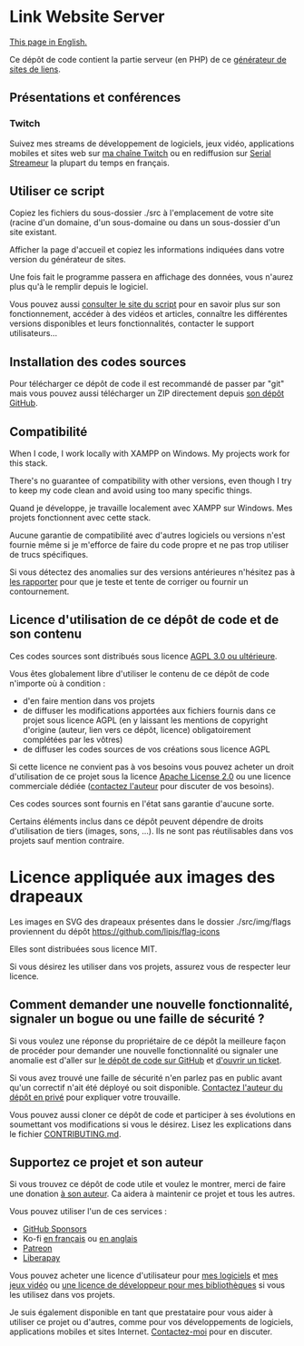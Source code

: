 # Link Website Server

[This page in English.](README.md)

Ce dépôt de code contient la partie serveur (en PHP) de ce [générateur de sites de liens](https://github.com/DeveloppeurPascal/Link-Website-Generator).

## Présentations et conférences

### Twitch

Suivez mes streams de développement de logiciels, jeux vidéo, applications mobiles et sites web sur [ma chaîne Twitch](https://www.twitch.tv/patrickpremartin) ou en rediffusion sur [Serial Streameur](https://serialstreameur.fr) la plupart du temps en français.

## Utiliser ce script

Copiez les fichiers du sous-dossier ./src à l'emplacement de votre site (racine d'un domaine, d'un sous-domaine ou dans un sous-dossier d'un site existant.

Afficher la page d'accueil et copiez les informations indiquées dans votre version du générateur de sites.

Une fois fait le programme passera en affichage des données, vous n'aurez plus qu'à le remplir depuis le logiciel.

Vous pouvez aussi [consulter le site du script](https://linkwebsitegenerator.olfsoftware.fr/) pour en savoir plus sur son fonctionnement, accéder à des vidéos et articles, connaître les différentes versions disponibles et leurs fonctionnalités, contacter le support utilisateurs...

## Installation des codes sources

Pour télécharger ce dépôt de code il est recommandé de passer par "git" mais vous pouvez aussi télécharger un ZIP directement depuis [son dépôt GitHub](https://github.com/DeveloppeurPascal/Link-Website-Server).

## Compatibilité

When I code, I work locally with XAMPP on Windows. My projects work for this stack.

There's no guarantee of compatibility with other versions, even though I try to keep my code clean and avoid using too many specific things.

Quand je développe, je travaille localement avec XAMPP sur Windows. Mes projets fonctionnent avec cette stack.

Aucune garantie de compatibilité avec d'autres logiciels ou versions n'est fournie même si je m'efforce de faire du code propre et ne pas trop utiliser de trucs spécifiques.

Si vous détectez des anomalies sur des versions antérieures n'hésitez pas à [les rapporter](https://github.com/DeveloppeurPascal/Link-Website-Server/issues) pour que je teste et tente de corriger ou fournir un contournement.

## Licence d'utilisation de ce dépôt de code et de son contenu

Ces codes sources sont distribués sous licence [AGPL 3.0 ou ultérieure](https://choosealicense.com/licenses/agpl-3.0/).

Vous êtes globalement libre d'utiliser le contenu de ce dépôt de code n'importe où à condition :
* d'en faire mention dans vos projets
* de diffuser les modifications apportées aux fichiers fournis dans ce projet sous licence AGPL (en y laissant les mentions de copyright d'origine (auteur, lien vers ce dépôt, licence) obligatoirement complétées par les vôtres)
* de diffuser les codes sources de vos créations sous licence AGPL

Si cette licence ne convient pas à vos besoins vous pouvez acheter un droit d'utilisation de ce projet sous la licence [Apache License 2.0](https://choosealicense.com/licenses/apache-2.0/) ou une licence commerciale dédiée ([contactez l'auteur](https://trucs-de-developpeur-web.fr/nous-contacter.php) pour discuter de vos besoins).

Ces codes sources sont fournis en l'état sans garantie d'aucune sorte.

Certains éléments inclus dans ce dépôt peuvent dépendre de droits d'utilisation de tiers (images, sons, ...). Ils ne sont pas réutilisables dans vos projets sauf mention contraire.

# Licence appliquée aux images des drapeaux

Les images en SVG des drapeaux présentes dans le dossier ./src/img/flags proviennent du dépôt https://github.com/lipis/flag-icons

Elles sont distribuées sous licence MIT.

Si vous désirez les utiliser dans vos projets, assurez vous de respecter leur licence.

## Comment demander une nouvelle fonctionnalité, signaler un bogue ou une faille de sécurité ?

Si vous voulez une réponse du propriétaire de ce dépôt la meilleure façon de procéder pour demander une nouvelle fonctionnalité ou signaler une anomalie est d'aller sur [le dépôt de code sur GitHub](https://github.com/DeveloppeurPascal/Link-Website-Server) et [d'ouvrir un ticket](https://github.com/DeveloppeurPascal/Link-Website-Server/issues).

Si vous avez trouvé une faille de sécurité n'en parlez pas en public avant qu'un correctif n'ait été déployé ou soit disponible. [Contactez l'auteur du dépôt en privé](https://trucs-de-developpeur-web.fr/nous-contacter.php) pour expliquer votre trouvaille.

Vous pouvez aussi cloner ce dépôt de code et participer à ses évolutions en soumettant vos modifications si vous le désirez. Lisez les explications dans le fichier [CONTRIBUTING.md](CONTRIBUTING.md).

## Supportez ce projet et son auteur

Si vous trouvez ce dépôt de code utile et voulez le montrer, merci de faire une donation [à son auteur](https://github.com/DeveloppeurPascal). Ca aidera à maintenir ce projet et tous les autres.

Vous pouvez utiliser l'un de ces services :

* [GitHub Sponsors](https://github.com/sponsors/DeveloppeurPascal)
* Ko-fi [en français](https://ko-fi.com/patrick_premartin_fr) ou [en anglais](https://ko-fi.com/patrick_premartin_en)
* [Patreon](https://www.patreon.com/patrickpremartin)
* [Liberapay](https://liberapay.com/PatrickPremartin)

Vous pouvez acheter une licence d'utilisateur pour [mes logiciels](https://lic.olfsoftware.fr/products.php?lng=fr) et [mes jeux vidéo](https://lic.gamolf.fr/products.php?lng=fr) ou [une licence de développeur pour mes bibliothèques](https://lic.developpeur-pascal.fr/products.php?lng=fr) si vous les utilisez dans vos projets.

Je suis également disponible en tant que prestataire pour vous aider à utiliser ce projet ou d'autres, comme pour vos développements de logiciels, applications mobiles et sites Internet. [Contactez-moi](https://vasur.fr/about) pour en discuter.
